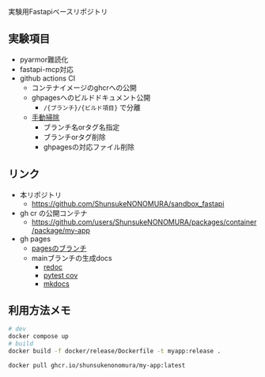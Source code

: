 実験用Fastapiベースリポジトリ

## 実験項目
- pyarmor難読化
- fastapi-mcp対応
- github actions CI
    - コンテナイメージのghcrへの公開
    - ghpagesへのビルドドキュメント公開
        - `/{ブランチ}/{ビルド項目}` で分離
    - [手動掃除](https://github.com/ShunsukeNONOMURA/sandbox_fastapi/actions/workflows/delete-version.yml)
        - ブランチ名orタグ名指定
        - ブランチorタグ削除
        - ghpagesの対応ファイル削除

## リンク
- 本リポジトリ
    - https://github.com/ShunsukeNONOMURA/sandbox_fastapi
- gh cr の公開コンテナ
    - https://github.com/users/ShunsukeNONOMURA/packages/container/package/my-app
- gh pages
    - [pagesのブランチ](https://github.com/ShunsukeNONOMURA/sandbox_fastapi/tree/gh-pages)
    - mainブランチの生成docs
        - [redoc](https://shunsukenonomura.github.io/sandbox_fastapi/versions/main/redoc/api.html)
        - [pytest cov](https://shunsukenonomura.github.io/sandbox_fastapi/versions/main/htmlcov)
        - [mkdocs](https://shunsukenonomura.github.io/sandbox_fastapi/versions/main/htmlcov)

## 利用方法メモ
```bash
# dev
docker compose up
# build
docker build -f docker/release/Dockerfile -t myapp:release .
```

```bash
docker pull ghcr.io/shunsukenonomura/my-app:latest
```
